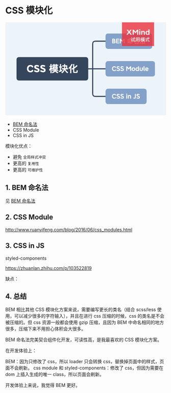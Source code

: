 # CSS 模块化

<img src="../../思维导图/CSS模块化.png">

- [BEM 命名法](./BEM命名法.md)
- CSS Module
- CSS in JS

模块化优点：

- 避免 `全局样式冲突`
- 更高的 `复用性`
- 更高的 `可维护性`

## 1. BEM 命名法

见 [BEM 命名法](./BEM命名法.md)

## 2. CSS Module

http://www.ruanyifeng.com/blog/2016/06/css_modules.html

## 3. CSS in JS

styled-components

https://zhuanlan.zhihu.com/p/103522819

缺点：

## 4. 总结

BEM 相比其他 CSS 模块化方案来说，需要编写更长的类名（结合 scss/less 使用，可以减少很多的字符输入），并且在进行 css 压缩的时候，css 的类名是不会被压缩的。但 css 资源一般都会使用 gzip 压缩，且因为 BEM 中命名相同的地方很多，压缩下来不用担心体积会大很多。

BEM 命名法完美契合组件化开发，可读性高，是我最喜欢的 CSS 模块化方案。

在开发体验上：

BEM：因为只修改了 css，所以 loader 只会转换 css，替换掉页面中的样式，页面不会刷新。
css module 和 styled-components：修改了 css，但因为需要在 dom 上插入生成的唯一 class，所以页面会刷新。

开发体验上来说，我觉得 BEM 更好。
